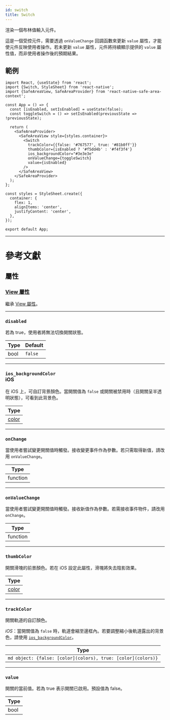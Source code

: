 ```yaml
---
id: switch
title: Switch
---
```


渲染一個布林值輸入元件。

這是一個受控元件，需要透過 `onValueChange` 回調函數來更新 `value` 屬性，才能使元件反映使用者操作。若未更新 `value` 屬性，元件將持續顯示提供的 `value` 屬性值，而非使用者操作後的預期結果。

## 範例

```SnackPlayer name=Switch&supportedPlatforms=android,ios
import React, {useState} from 'react';
import {Switch, StyleSheet} from 'react-native';
import {SafeAreaView, SafeAreaProvider} from 'react-native-safe-area-context';

const App = () => {
  const [isEnabled, setIsEnabled] = useState(false);
  const toggleSwitch = () => setIsEnabled(previousState => !previousState);

  return (
    <SafeAreaProvider>
      <SafeAreaView style={styles.container}>
        <Switch
          trackColor={{false: '#767577', true: '#81b0ff'}}
          thumbColor={isEnabled ? '#f5dd4b' : '#f4f3f4'}
          ios_backgroundColor="#3e3e3e"
          onValueChange={toggleSwitch}
          value={isEnabled}
        />
      </SafeAreaView>
    </SafeAreaProvider>
  );
};

const styles = StyleSheet.create({
  container: {
    flex: 1,
    alignItems: 'center',
    justifyContent: 'center',
  },
});

export default App;
```

---

# 參考文獻

## 屬性

### [View 屬性](view.md#props)

繼承 [View 屬性](view.md#props)。

---

### `disabled`

若為 true，使用者將無法切換開關狀態。

| Type | Default |
| ---- | ------- |
| bool | `false` |

---

### `ios_backgroundColor` <div class="label ios">iOS</div>

在 iOS 上，可自訂背景顏色。當開關值為 `false` 或開關被禁用時（且開關呈半透明狀態），可看到此背景色。

| Type               |
| ------------------ |
| [color](colors.md) |

---

### `onChange`

當使用者嘗試變更開關值時觸發。接收變更事件作為參數。若只需取得新值，請改用 `onValueChange`。

| Type     |
| -------- |
| function |

---

### `onValueChange`

當使用者嘗試變更開關值時觸發。接收新值作為參數。若需接收事件物件，請改用 `onChange`。

| Type     |
| -------- |
| function |

---

### `thumbColor`

開關滑塊的前景顏色。若在 iOS 設定此屬性，滑塊將失去陰影效果。

| Type               |
| ------------------ |
| [color](colors.md) |

---

### `trackColor`

開關軌道的自訂顏色。

_iOS_：當開關值為 `false` 時，軌道會縮至邊框內。若要調整縮小後軌道露出的背景色，請使用 [`ios_backgroundColor`](switch.md#ios_backgroundColor)。

| Type                                                         |
| ------------------------------------------------------------ |
| `md object: {false: [color](colors), true: [color](colors)}` |

---

### `value`

開關的當前值。若為 true 表示開關已啟用。預設值為 false。

| Type |
| ---- |
| bool |